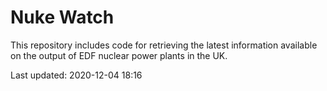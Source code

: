 # Nuke Watch

This repository includes code for retrieving the latest information available on the output of EDF nuclear power plants in the UK.

Last updated: 2020-12-04 18:16